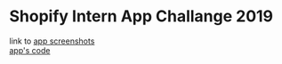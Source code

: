 # Shopify Intern App Challange 2019

link to [app screenshots](https://docs.google.com/document/d/1Tvgj6wZ7twzxPt1kOhSUnSE5Ub9x-9TnFEaJDng8VnU/edit?usp=sharing)\
[app's code](https://github.com/RinniSwift/Product-Hunt/tree/master/ShopifyInternApp/ShopifyInternApp)